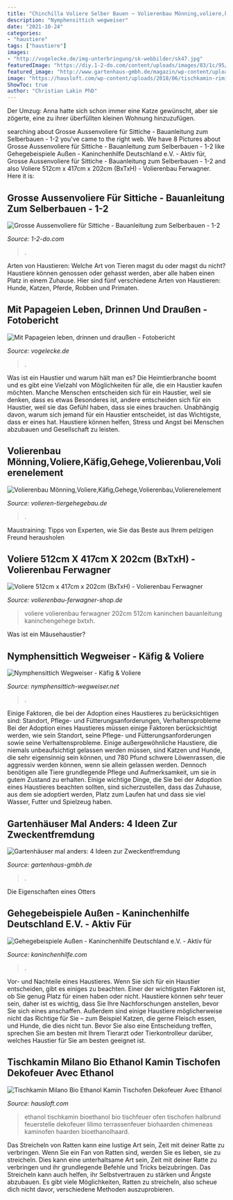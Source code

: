 ```yaml
---
title: "Chinchilla Voliere Selber Bauen ~ Volierenbau Mönning,voliere,käfig,gehege,volierenbau,volierenelement"
description: "Nymphensittich wegweiser"
date: "2021-10-24"
categories:
- "haustiere"
tags: ["haustiere"]
images:
- "http://vogelecke.de/img-unterbringung/sk-webbilder/sk47.jpg"
featuredImage: "https://diy.1-2-do.com/content/uploads/images/83/1c/95/532f8f_800x600-BB.JPG"
featured_image: "http://www.gartenhaus-gmbh.de/magazin/wp-content/uploads/2014/09/Fitness-Gartenhaus.png"
image: "https://hausloft.com/wp-content/uploads/2018/06/tischkamin-rimini-halbrund-bio-ethanol-kamin-ofen-tischfeuer-avec-von-ethanol-tischkamin-selber-bauen-bild.jpg"
ShowToc: true
author: "Christian Lakin PhD"
---
```



Der Umzug: Anna hatte sich schon immer eine Katze gewünscht, aber sie zögerte, eine zu ihrer überfüllten kleinen Wohnung hinzuzufügen.

	

		
searching about Grosse Aussenvoliere für Sittiche - Bauanleitung zum Selberbauen - 1-2 you've came to the right web. We have 8 Pictures about Grosse Aussenvoliere für Sittiche - Bauanleitung zum Selberbauen - 1-2 like Gehegebeispiele Außen - Kaninchenhilfe Deutschland e.V. - Aktiv für, Grosse Aussenvoliere für Sittiche - Bauanleitung zum Selberbauen - 1-2 and also Voliere 512cm x 417cm x 202cm (BxTxH) - Volierenbau Ferwagner. Here it is:
		
    
## Grosse Aussenvoliere Für Sittiche - Bauanleitung Zum Selberbauen - 1-2

<img loading=lazy src="https://diy.1-2-do.com/content/uploads/images/83/1c/95/532f8f_800x600-BB.JPG" onerror="this.onerror=null;this.src='https://tse1.mm.bing.net/th?id=OIP.XP41iZROZ70Bhbrmfe54LwHaEK&amp;pid=15.1';" alt="Grosse Aussenvoliere für Sittiche - Bauanleitung zum Selberbauen - 1-2">

_Source: 1-2-do.com_

>. 

	

Arten von Haustieren: Welche Art von Tieren magst du oder magst du nicht?
Haustiere können genossen oder gehasst werden, aber alle haben einen Platz in einem Zuhause. Hier sind fünf verschiedene Arten von Haustieren: Hunde, Katzen, Pferde, Robben und Primaten.

    
## Mit Papageien Leben, Drinnen Und Draußen - Fotobericht

<img loading=lazy src="http://vogelecke.de/img-unterbringung/sk-webbilder/sk47.jpg" onerror="this.onerror=null;this.src='https://tse4.mm.bing.net/th?id=OIP.3ZNTi_wL73XX0A8Su_MUkAHaE6&amp;pid=15.1';" alt="Mit Papageien leben, drinnen und draußen - Fotobericht">

_Source: vogelecke.de_

>. 

	

Was ist ein Haustier und warum hält man es?
Die Heimtierbranche boomt und es gibt eine Vielzahl von Möglichkeiten für alle, die ein Haustier kaufen möchten. Manche Menschen entscheiden sich für ein Haustier, weil sie denken, dass es etwas Besonderes ist, andere entscheiden sich für ein Haustier, weil sie das Gefühl haben, dass sie eines brauchen. Unabhängig davon, warum sich jemand für ein Haustier entscheidet, ist das Wichtigste, dass er eines hat. Haustiere können helfen, Stress und Angst bei Menschen abzubauen und Gesellschaft zu leisten.

    
## Volierenbau Mönning,Voliere,Käfig,Gehege,Volierenbau,Volierenelement

<img loading=lazy src="https://www.volieren-tiergehegebau.de/s/cc_images/cache_13693893.jpg?t=1379452459" onerror="this.onerror=null;this.src='https://tse1.mm.bing.net/th?id=OIP.raVCLk8hPLREwfFwVMAnSAHaFj&amp;pid=15.1';" alt="Volierenbau Mönning,Voliere,Käfig,Gehege,Volierenbau,Volierenelement">

_Source: volieren-tiergehegebau.de_

>. 

	

Maustraining: Tipps von Experten, wie Sie das Beste aus Ihrem pelzigen Freund herausholen

    
## Voliere 512cm X 417cm X 202cm (BxTxH) - Volierenbau Ferwagner

<img loading=lazy src="https://shop.strato.de/WebRoot/Store21/Shops/62611410/5C02/5958/92EC/9084/D2FA/0A0C/6D0B/BF8C/Voliere_512cm_x_417cm_x_202cm.jpg" onerror="this.onerror=null;this.src='https://tse1.mm.bing.net/th?id=OIP.cl0TlLJ0so5zrqQ88-Gr1wHaE8&amp;pid=15.1';" alt="Voliere 512cm x 417cm x 202cm (BxTxH) - Volierenbau Ferwagner">

_Source: volierenbau-ferwagner-shop.de_

>voliere volierenbau ferwagner 202cm 512cm kaninchen bauanleitung kaninchengehege bxtxh. 

	

Was ist ein Mäusehaustier?

    
## Nymphensittich Wegweiser - Käfig &amp; Voliere

<img loading=lazy src="https://www.nymphensittich-wegweiser.net/files/wegweiser/bilder/lebensraum/voliere/voliere_IMG_1785_b.jpg" onerror="this.onerror=null;this.src='https://tse4.mm.bing.net/th?id=OIP.e93tyCV9_UNj_hoBA_ztMgHaHa&amp;pid=15.1';" alt="Nymphensittich Wegweiser - Käfig &amp; Voliere">

_Source: nymphensittich-wegweiser.net_

>. 

	

Einige Faktoren, die bei der Adoption eines Haustieres zu berücksichtigen sind: Standort, Pflege- und Fütterungsanforderungen, Verhaltensprobleme
Bei der Adoption eines Haustieres müssen einige Faktoren berücksichtigt werden, wie sein Standort, seine Pflege- und Fütterungsanforderungen sowie seine Verhaltensprobleme. Einige außergewöhnliche Haustiere, die niemals unbeaufsichtigt gelassen werden müssen, sind Katzen und Hunde, die sehr eigensinnig sein können, und 780 Pfund schwere Löwenrassen, die aggressiv werden können, wenn sie allein gelassen werden. Dennoch benötigen alle Tiere grundlegende Pflege und Aufmerksamkeit, um sie in gutem Zustand zu erhalten. Einige wichtige Dinge, die Sie bei der Adoption eines Haustieres beachten sollten, sind sicherzustellen, dass das Zuhause, aus dem sie adoptiert werden, Platz zum Laufen hat und dass sie viel Wasser, Futter und Spielzeug haben.

    
## Gartenhäuser Mal Anders: 4 Ideen Zur Zweckentfremdung

<img loading=lazy src="http://www.gartenhaus-gmbh.de/magazin/wp-content/uploads/2014/09/Fitness-Gartenhaus.png" onerror="this.onerror=null;this.src='https://tse3.mm.bing.net/th?id=OIP.-Sh_P5JxP_tGZYLk45ctNgHaE8&amp;pid=15.1';" alt="Gartenhäuser mal anders: 4 Ideen zur Zweckentfremdung">

_Source: gartenhaus-gmbh.de_

>. 

	

Die Eigenschaften eines Otters

    
## Gehegebeispiele Außen - Kaninchenhilfe Deutschland E.V. - Aktiv Für

<img loading=lazy src="http://www.kaninchenhilfe.com/view/img/upload/gehege/8_4.jpg" onerror="this.onerror=null;this.src='https://tse4.mm.bing.net/th?id=OIP.oMc3nZPDMwfXLYFdMgjJDQEsDI&amp;pid=15.1';" alt="Gehegebeispiele Außen - Kaninchenhilfe Deutschland e.V. - Aktiv für">

_Source: kaninchenhilfe.com_

>. 

	

Vor- und Nachteile eines Haustieres.
Wenn Sie sich für ein Haustier entscheiden, gibt es einiges zu beachten. Einer der wichtigsten Faktoren ist, ob Sie genug Platz für einen haben oder nicht. Haustiere können sehr teuer sein, daher ist es wichtig, dass Sie Ihre Nachforschungen anstellen, bevor Sie sich eines anschaffen. Außerdem sind einige Haustiere möglicherweise nicht das Richtige für Sie – zum Beispiel Katzen, die gerne Fleisch essen, und Hunde, die dies nicht tun. Bevor Sie also eine Entscheidung treffen, sprechen Sie am besten mit Ihrem Tierarzt oder Tierkontrolleur darüber, welches Haustier für Sie am besten geeignet ist.

    
## Tischkamin Milano Bio Ethanol Kamin Tischofen Dekofeuer Avec Ethanol

<img loading=lazy src="https://hausloft.com/wp-content/uploads/2018/06/tischkamin-rimini-halbrund-bio-ethanol-kamin-ofen-tischfeuer-avec-von-ethanol-tischkamin-selber-bauen-bild.jpg" onerror="this.onerror=null;this.src='https://tse1.mm.bing.net/th?id=OIP.RbwUOTY1TavEzTLhbLDjBwHaHa&amp;pid=15.1';" alt="Tischkamin Milano Bio Ethanol Kamin Tischofen Dekofeuer Avec Ethanol">

_Source: hausloft.com_

>ethanol tischkamin bioethanol bio tischfeuer ofen tischofen halbrund feuerstelle dekofeuer lilimo terrassenfeuer biohaarden chimeneas kaminofen haarden bioethanolhaard. 

	

Das Streicheln von Ratten kann eine lustige Art sein, Zeit mit deiner Ratte zu verbringen.
Wenn Sie ein Fan von Ratten sind, werden Sie es lieben, sie zu streicheln. Dies kann eine unterhaltsame Art sein, Zeit mit deiner Ratte zu verbringen und ihr grundlegende Befehle und Tricks beizubringen. Das Streicheln kann auch helfen, ihr Selbstvertrauen zu stärken und Ängste abzubauen. Es gibt viele Möglichkeiten, Ratten zu streicheln, also scheue dich nicht davor, verschiedene Methoden auszuprobieren.

